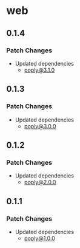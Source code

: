 # web

## 0.1.4

### Patch Changes

- Updated dependencies
  - poply@3.1.0

## 0.1.3

### Patch Changes

- Updated dependencies
  - poply@3.0.0

## 0.1.2

### Patch Changes

- Updated dependencies
  - poply@2.0.0

## 0.1.1

### Patch Changes

- Updated dependencies
  - poply@1.0.0
